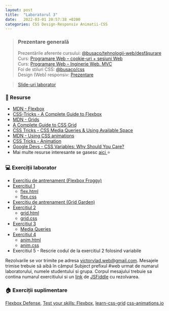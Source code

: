 ```yaml
---
layout: post
title:  "Laboratorul 3"
date:   2022-03-01 20:57:38 +0200
categories: CSS Design-Responsiv Animatii-CSS
---
```


> ### ️Prezentare generală
> Prezentările aferente cursului: <a href="https://profs.info.uaic.ro/~busaco/teach/courses/web/web-film.html" target="_blank">@busaco/tehnologii-web/desfășurare </a> \
> Curs: <a href="https://profs.info.uaic.ro/~busaco/teach/courses/web/presentations/web03ProgramareWeb-HTTP-cookie-sesiune.pdf" target="_blank">Programare Web – cookie-uri + sesiuni Web</a> \
> Curs: <a href="https://profs.info.uaic.ro/~busaco/teach/courses/web/presentations/web04DezvoltareaAplicatiilorWeb-InginerieWeb.pdf" target="_blank">Programare Web – Inginerie Web. MVC</a> \
> Foi de stiluri CSS: <a href="https://profs.info.uaic.ro/~busaco/teach/labs/css" target="_blank">@busaco/css </a> \
> Design (Web) responsiv: <a href="https://www.slideshare.net/busaco/design-web-responsiv" target="_blank">Prezentare </a>

<blockquote class="slides">
    <a href="https://docs.google.com/presentation/d/e/2PACX-1vROBW8b7Eugt7nG_ebncQbRQ7AZaHxzvYJ6gv-SUFDAWaSB4And7GhHDgzwtN_6Vi9VLRF-teZohiNR/pub?start=false&loop=false&delayms=3000" class="slides-link">Slide-uri laborator</a>
</blockquote>

### 📖 Resurse
- <a href="https://developer.mozilla.org/en-US/docs/Learn/CSS/CSS_layout/Flexbox" target="_blank">MDN - Flexbox</a>
- <a href="https://css-tricks.com/snippets/css/a-guide-to-flexbox/" target="_blank">CSS-Tricks - A Complete Guide to Flexbox</a>
- <a href="https://developer.mozilla.org/en-US/docs/Learn/CSS/CSS_layout/Grids" target="_blank">MDN - Grids</a>
- <a href="https://css-tricks.com/snippets/css/complete-guide-grid" target="_blank">A Complete Guide to CSS Grid</a>
- <a href="https://css-tricks.com/css-media-queries" target="_blank">CSS Tricks - CSS Media Queries & Using Available Space</a>
- <a href="https://developer.mozilla.org/en-US/docs/Web/CSS/CSS_Animations/Using_CSS_animations" target="_blank">MDN - Using CSS animations</a>
- <a href="https://css-tricks.com/almanac/properties/a/animation" target="_blank">CSS Tricks - Animation</a>
- <a href="https://developers.google.com/web/updates/2016/02/css-variables-why-should-you-care" target="_blank">Google Devs - CSS Variables: Why Should You Care?</a>
- Mai multe resurse interesante se gasesc   <a href="https://profs.info.uaic.ro/~busaco/teach/courses/web/web-film.html" target="_blank">aici </a> ⭐

### 💻 Exerciții laborator
- <a href="https://flexboxfroggy.com" target="_blank">Exercitiu de antrenament (Flexbox Froggy)</a>
- <a href="https://raw.githubusercontent.com/victorvlad19/web/master/_posts/imagini/L3_Ex1.png" target="_blank">Exercitiul 1</a>
    - <a href="https://raw.githubusercontent.com/victorvlad19/web/master/_posts/code/flex.html" target="_blank">flex.html</a>
    - <a href="https://raw.githubusercontent.com/victorvlad19/web/master/_posts/code/flex.css" target="_blank">flex.css</a>
- <a href="https://cssgridgarden.com" target="_blank">Exercitiu de antrenament (Grid Garden)</a>
- <a href="https://github.com/victorvlad19/web/raw/master/_posts/imagini/L3_Ex2.png" target="_blank">Exercitiul 2</a>
  - <a href="https://raw.githubusercontent.com/victorvlad19/web/master/_posts/code/grid.html" target="_blank">grid.html</a>
  - <a href="https://raw.githubusercontent.com/victorvlad19/web/master/_posts/code/grid.css" target="_blank">grid.css</a>
- <a href="https://raw.githubusercontent.com/victorvlad19/web/master/_posts/imagini/L3_Ex3.gif" target="_blank">Exercitiul 3</a>
  - <a href="https://gist.githubusercontent.com/gokulkrishh/242e68d1ee94ad05f488/raw/c6dbc8ecc81d24c2eaf901de7fd376161fb12518/media-query.css" target="_blank">Media Queries</a>
- <a href="https://github.com/victorvlad19/web/raw/master/_posts/imagini/L3_Ex4.gif" target="_blank">Exercitiul 4</a>
  - <a href="https://raw.githubusercontent.com/victorvlad19/web/master/_posts/code/anim.html" target="_blank">anim.html</a>
  - <a href="https://raw.githubusercontent.com/victorvlad19/web/master/_posts/code/anim.css" target="_blank">anim.css</a>
- <span>Exercitiul 5 - Rescrie codul de la exercitiul 2 folosind variabile</span>

Rezolvarile se vor trimite pe adresa <a href="mailto:victorvlad.web@gmail.com" target="_blank">victorvlad.web@gmail.com</a>. Mesajele trimise  trebuie să aibă în câmpul Subject prefixul #web urmat de numarul laboratorului, numele studentului si grupa.
Corpul mesajului trebuie sa contina numarul exercitiului si un <a href="https://github.com/victorvlad19/web/raw/master/_posts/imagini/JSFiddle_Link.png" target="_blank">link</a>  de <a href="https://jsfiddle.net" target="_blank">JSFiddle</a> cu rezolvarea.


### 🏠 Exerciții suplimentare
<a href="http://www.flexboxdefense.com" target="_blank">Flexbox Defense</a>,
<a href="https://developer.mozilla.org/en-US/docs/Learn/CSS/CSS_layout/Flexbox_skills" target="_blank">Test your skills: Flexbox</a>,
<a href="https://eneax.github.io/learn-css-grid/" target="_blank">learn-css-grid</a>
<a href="https://css-animations.io/" target="_blank">css-animations.io</a>
